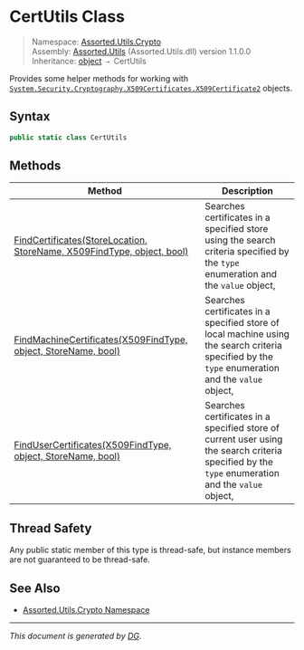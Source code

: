 ﻿# CertUtils Class

> Namespace: [Assorted.Utils.Crypto](index.md#assortedutilscrypto-namespace)\
> Assembly: [Assorted.Utils](index.md) (Assorted.Utils.dll) version 1.1.0.0\
> Inheritance: [object](https://docs.microsoft.com/en-us/dotnet/api/system.object) `→` CertUtils

Provides some helper methods for working with [`System.Security.Cryptography.X509Certificates.X509Certificate2`](https://docs.microsoft.com/en-us/dotnet/api/system.security.cryptography.x509certificates.x509certificate2) objects.

## Syntax

```csharp
public static class CertUtils
```

## Methods

Method | Description
--- | ---
[FindCertificates(StoreLocation, StoreName, X509FindType, object, bool)](Assorted.Utils.Crypto.CertUtils.FindCertificates.md) | Searches certificates in a specified store using the search criteria specified by the `type` enumeration and the `value` object,
[FindMachineCertificates(X509FindType, object, StoreName, bool)](Assorted.Utils.Crypto.CertUtils.FindMachineCertificates.md) | Searches certificates in a specified store of local machine using the search criteria specified by the `type` enumeration and the `value` object,
[FindUserCertificates(X509FindType, object, StoreName, bool)](Assorted.Utils.Crypto.CertUtils.FindUserCertificates.md) | Searches certificates in a specified store of current user using the search criteria specified by the `type` enumeration and the `value` object,

## Thread Safety

Any public static member of this type is thread\-safe, but instance members are not guaranteed to be thread\-safe.

## See Also

- [Assorted.Utils.Crypto Namespace](index.md#assortedutilscrypto-namespace)

---

_This document is generated by [DG](https://github.com/Khojasteh/dg)._
